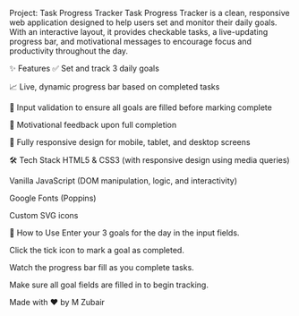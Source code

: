  Project: Task Progress Tracker
Task Progress Tracker is a clean, responsive web application designed to help users set and monitor their daily goals. With an interactive layout, it provides checkable tasks, a live-updating progress bar, and motivational messages to encourage focus and productivity throughout the day.

✨ Features
✅ Set and track 3 daily goals

📈 Live, dynamic progress bar based on completed tasks

🛑 Input validation to ensure all goals are filled before marking complete

💬 Motivational feedback upon full completion

📱 Fully responsive design for mobile, tablet, and desktop screens

🛠️ Tech Stack
HTML5 & CSS3 (with responsive design using media queries)

Vanilla JavaScript (DOM manipulation, logic, and interactivity)

Google Fonts (Poppins)

Custom SVG icons

🔧 How to Use
Enter your 3 goals for the day in the input fields.

Click the tick icon to mark a goal as completed.

Watch the progress bar fill as you complete tasks.

Make sure all goal fields are filled in to begin tracking.

Made with ❤️ by M Zubair

